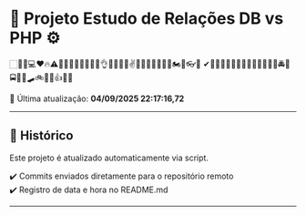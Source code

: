# 🚀 Projeto Estudo de Relações DB vs PHP ⚙️

🏻🙏🏻💻❤️🔥⚠️👍🏻🚨😊😂🤣😍😒👌😘💕😁🤷✌💋🌹🎉🎂🤳🐱👤🏍🐉👓🚀
 ✔👀😃✨😆🤔🤢🎁🚗🚓🚒🚚🚛🚜🚔🚖🚍🦽🦼🛹🚲🛴🛵👍🙌🤦

📅 Última atualização: **04/09/2025 22:17:16,72**

---

## 📌 Histórico
Este projeto é atualizado automaticamente via script.

✔️ Commits enviados diretamente para o repositório remoto  
✔️ Registro de data e hora no README.md

---
